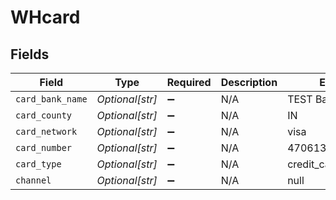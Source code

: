 # WHcard


## Fields

| Field              | Type               | Required           | Description        | Example            |
| ------------------ | ------------------ | ------------------ | ------------------ | ------------------ |
| `card_bank_name`   | *Optional[str]*    | :heavy_minus_sign: | N/A                | TEST Bank          |
| `card_county`      | *Optional[str]*    | :heavy_minus_sign: | N/A                | IN                 |
| `card_network`     | *Optional[str]*    | :heavy_minus_sign: | N/A                | visa               |
| `card_number`      | *Optional[str]*    | :heavy_minus_sign: | N/A                | 470613XXXXXX2123   |
| `card_type`        | *Optional[str]*    | :heavy_minus_sign: | N/A                | credit_card        |
| `channel`          | *Optional[str]*    | :heavy_minus_sign: | N/A                | null               |